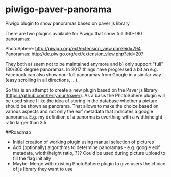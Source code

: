 # piwigo-paver-panorama
Piwigo plugin to show panoramas based on paver js library

There are two plugins available for Piwigo that show full 360-180 panoramas:

PhotoSphere: http://piwigo.org/ext/extension_view.php?eid=794
Panoramas: http://de.piwigo.org/ext/extension_view.php?eid=207

They both a) seem not to be maintained anymore and b) only support "full" 180/360 degree panoramas. In 2017 things have progressed a bit an e.g. Facebook can also show non-full panoramas from Google in a similar way (easy scrolling in all directions, ...).

So this is an attempt to create a new plugin based on the Paver js library (https://github.com/terrymun/paver). As a basis the PhotoSphere plugin will be used since I like the idea of storing in the database whether a picture should be shown as panorama. That allows to make the choice based on various aspects and not only the exif metadata that indicates a google panorama. E.g. my definition of a panorma is everthing with a width/height ratio larger than 3.5.

##Roadmap

- Initial creation of working plugin using manual selection of pictures
- Add (optionally) algorithms to determine panoramas - e.g. google exif metadata, width/height ratio, ??? Could be used during picture upload to fill the flag initially
- Maybe: Merge with existing PhotoSphere plugin to give users the choice of js library they want to use
